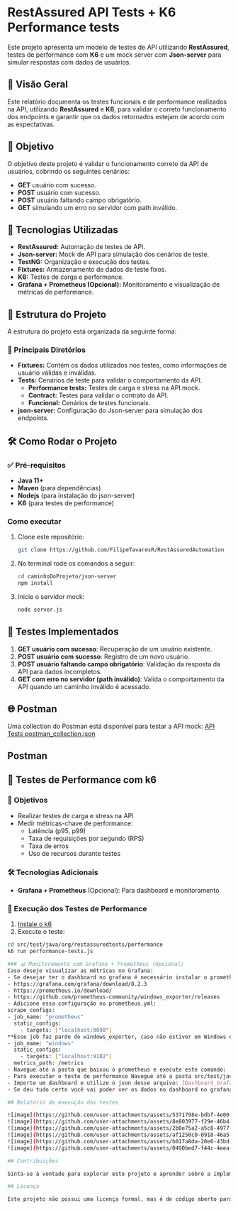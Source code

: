 # RestAssured API Tests + K6 Performance tests

Este projeto apresenta um modelo de testes de API utilizando **RestAssured**, testes de performance com **K6** e um mock server com **Json-server** para simular respostas com dados de usuários.

## 📌 Visão Geral

Este relatório documenta os testes funcionais e de performance realizados na API, utilizando **RestAssured** e **K6**, para validar o correto funcionamento dos endpoints e garantir que os dados retornados estejam de acordo com as expectativas.

## 🎯 Objetivo

O objetivo deste projeto é validar o funcionamento correto da API de usuários, cobrindo os seguintes cenários:

- **GET** usuário com sucesso.
- **POST** usuário com sucesso.
- **POST** usuário faltando campo obrigatório.
- **GET** simulando um erro no servidor com path inválido.

## 🚀 Tecnologias Utilizadas

- **RestAssured:** Automação de testes de API.
- **Json-server:** Mock de API para simulação dos cenários de teste.
- **TestNG:** Organização e execução dos testes.
- **Fixtures:** Armazenamento de dados de teste fixos.
- **K6:** Testes de carga e performance.
- **Grafana + Prometheus (Opcional):** Monitoramento e visualização de métricas de performance.

## 📂 Estrutura do Projeto

A estrutura do projeto está organizada da seguinte forma:

### 📁 Principais Diretórios

- **Fixtures:** Contém os dados utilizados nos testes, como informações de usuário válidas e inválidas.
- **Tests:** Cenários de teste para validar o comportamento da API.
   - **Performance tests:** Testes de carga e stress na API mock.
   - **Contract:** Testes para validar o contrato da API.
   - **Funcional:** Cenários de testes funcionais.     
- **json-server:** Configuração do Json-server para simulação dos endpoints.
  
## 🛠 Como Rodar o Projeto

### ✅ Pré-requisitos

- **Java 11+**
- **Maven** (para dependências)
- **Nodejs** (para instalação do json-server)
- **K6** (para testes de performance)

### Como executar

1. Clone este repositório:
   ```bash
   git clone https://github.com/FilipeTavaresR/RestAssuredAutomation

2. No terminal rode os comandos a seguir:  
   ```bash
   cd caminhoDoProjeto/json-server
   npm install

3. Inicie o servidor mock:
   ```bash
   node server.js 

## 🧪 Testes Implementados

1. **GET usuário com sucesso**: Recuperação de um usuário existente.
2. **POST usuário com sucesso**: Registro de um novo usuário.
3. **POST usuário faltando campo obrigatório**: Validação da resposta da API para dados incompletos.
4. **GET com erro no servidor (path inválido)**: Valida o comportamento da API quando um caminho inválido é acessado.

## 🌐 Postman

Uma collection do Postman está disponível para testar a API mock:
[API Tests postman_collection.json](files%2FAPI%20Tests%20postman_collection.json)

## Postman

## 🚀 Testes de Performance com k6

### 🎯 Objetivos

- Realizar testes de carga e stress na API
- Medir métricas-chave de performance:
   - Latência (p95, p99)
   - Taxa de requisições por segundo (RPS)
   - Taxa de erros
   - Uso de recursos durante testes

### 🛠 Tecnologias Adicionais

- **Grafana + Prometheus** (Opcional): Para dashboard e monitoramento

### 🔹 Execução dos Testes de Performance

1. [Instale o k6](https://grafana.com/docs/k6/latest/set-up/install-k6/)
2. Execute o teste:
  ```bash
  cd src/test/java/org/restassuredtests/performance 
  k6 run performance-tests.js

### 📊 Monitoramento com Grafana + Prometheus (Opcional)
Caso deseje visualizar as métricas no Grafana:
- Se desejar ter o dashboard no grafana é necessário instalar o prometheus, grafana e para coleta de dados de performance de hardware depende do SO, nesse projeto foi utilizado o windows_exporter.
- https://grafana.com/grafana/download/8.2.3
- https://prometheus.io/download/
- https://github.com/prometheus-community/windows_exporter/releases
- Adicione essa configuração no prometheus.yml: 
scrape_configs:
  - job_name: "prometheus"
    static_configs:
      - targets: ["localhost:9090"]
**Esse job faz parde do windows_exporter, caso não estiver em Windows é necessário configurar de acordo com o SO.**
  - job_name: "windows"
    static_configs:
      - targets: ["localhost:9182"]
    metrics_path: /metrics
- Navegue até a pasta que baixou o prometheus e execute este comando: ./prometheus --config.file=prometheus.yml --web.enable-remote-write-receiver
- Para executar o teste de performance Navegue até a pasta src/test/java/org/restassuredtests/performance e execute o comando: k6 run --out experimental-prometheus-rw performance-test.js
- Importe um dashboard e utilize o json desse arquivo: [Dashboard_Grafana.json](files/Dashboard_Grafana.json)
- Se deu tudo certo você vai poder ver os dados no dashboard no grafana http://localhost:3000/ após executar o teste.

## Relatório de execução dos testes  

![image](https://github.com/user-attachments/assets/5371798e-bdbf-4e00-9b22-945869c2f91c)
![image](https://github.com/user-attachments/assets/8e803977-f29e-46b4-869d-8b0e8b552599)
![image](https://github.com/user-attachments/assets/2b0e75a2-a5c8-4977-872b-7f14c289cfe2)
![image](https://github.com/user-attachments/assets/af1250c0-0918-46a5-9b07-907508355953)
![image](https://github.com/user-attachments/assets/b017a8da-20e6-43bd-a4af-101a97b3439c)
![image](https://github.com/user-attachments/assets/0490bed7-f44c-4eea-9da3-c8f0761bd2b8)

## Contribuições

Sinta-se à vontade para explorar este projeto e aprender sobre a implementação de testes de API com **RestAssured**, testes de performance com **k6** e mocks com **Json-server**.

## Licença

Este projeto não possui uma licença formal, mas é de código aberto para fins educacionais.
